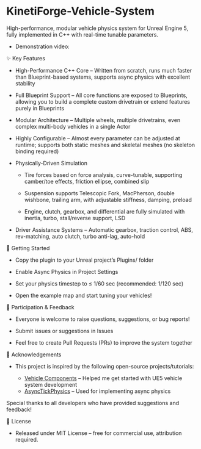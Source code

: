 # KinetiForge-Vehicle-System
High-performance, modular vehicle physics system for Unreal Engine 5, fully implemented in C++ with real-time tunable parameters.

* Demonstration video:

✨ Key Features

  * High-Performance C++ Core – Written from scratch, runs much faster than Blueprint-based systems, supports async physics with excellent stability

  * Full Blueprint Support – All core functions are exposed to Blueprints, allowing you to build a complete custom drivetrain or extend features purely in Blueprints

  * Modular Architecture – Multiple wheels, multiple drivetrains, even complex multi-body vehicles in a single Actor

  * Highly Configurable – Almost every parameter can be adjusted at runtime; supports both static meshes and skeletal meshes (no skeleton binding required)

  * Physically-Driven Simulation

    - Tire forces based on force analysis, curve-tunable, supporting camber/toe effects, friction ellipse, combined slip

    - Suspension supports Telescopic Fork, MacPherson, double wishbone, trailing arm, with adjustable stiffness, damping, preload

    - Engine, clutch, gearbox, and differential are fully simulated with inertia, turbo, stall/reverse support, LSD

  * Driver Assistance Systems – Automatic gearbox, traction control, ABS, rev-matching, auto clutch, turbo anti-lag, auto-hold

🚀 Getting Started

  * Copy the plugin to your Unreal project’s Plugins/ folder

  * Enable Async Physics in Project Settings

  * Set your physics timestep to ≤ 1/60 sec (recommended: 1/120 sec)

  * Open the example map and start tuning your vehicles!

🤝 Participation & Feedback
  * Everyone is welcome to raise questions, suggestions, or bug reports!

  - Submit issues or suggestions in Issues
    
  - Feel free to create Pull Requests (PRs) to improve the system together

🙏 Acknowledgements
  * This project is inspired by the following open-source projects/tutorials:

    - [Vehicle Components](https://www.youtube.com/watch?v=BaE3l4rNzJQ&list=PLsxE2KdYcv6vvrJFtRqN14xjrPt-v5fpd)
      – Helped me get started with UE5 vehicle system development
    - [AsyncTickPhysics](https://github.com/Mr-Craig/AsyncTickPhysics)
      – Used for implementing async physics

Special thanks to all developers who have provided suggestions and feedback!

📜 License

  * Released under MIT License – free for commercial use, attribution required.

